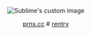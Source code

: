 
<p align="center">
  <img src="https://i.postimg.cc/BbfXTfDv/amq03s-ezgif-com-resize.gif" alt="Sublime's custom image"/>
</p>
<p align="center">
<a href="https://pronouns.cc/@s4wyer">prns.cc</a> # <a href="https://rentry.co/pearly-whites"> rentry</a>
</p>
